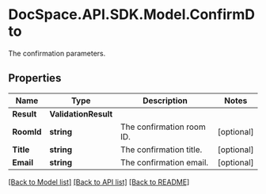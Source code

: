 # DocSpace.API.SDK.Model.ConfirmDto
The confirmation parameters.

## Properties

Name | Type | Description | Notes
------------ | ------------- | ------------- | -------------
**Result** | **ValidationResult** |  | 
**RoomId** | **string** | The confirmation room ID. | [optional] 
**Title** | **string** | The confirmation title. | [optional] 
**Email** | **string** | The confirmation email. | [optional] 

[[Back to Model list]](../README.md#documentation-for-models) [[Back to API list]](../README.md#documentation-for-api-endpoints) [[Back to README]](../README.md)

